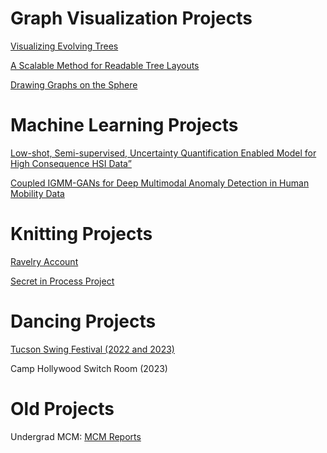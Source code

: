 
# Graph Visualization Projects

[Visualizing Evolving Trees](https://ryngray.github.io/dynamic-trees/index.html)

[A Scalable Method for Readable Tree Layouts](https://tiga1231.github.io/zmlt/demo/overview.html)

[Drawing Graphs on the Sphere](https://ryngray.github.io/Drawing_Graphs_on_the_Sphere__AVI_.pdf)

# Machine Learning Projects

[Low-shot, Semi-supervised,
Uncertainty Quantification Enabled Model for High Consequence HSI Data”](https://ieeexplore.ieee.org/document/9843707)

[Coupled IGMM-GANs for Deep Multimodal Anomaly Detection in Human Mobility Data](https://arxiv.org/abs/1809.02728)



# Knitting Projects

[Ravelry Account](https://ravelry.com/people/booksforever)

[Secret in Process Project](woolygraphs.md)

# Dancing Projects

[Tucson Swing Festival (2022 and 2023)](https://tucsonswingfestival.com)

Camp Hollywood Switch Room (2023)

# Old Projects

Undergrad MCM: [MCM Reports](mcm/mcm.md)
